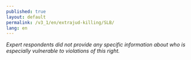 ```yaml
---
published: true
layout: default
permalink: /v3_1/en/extrajud-killing/SLB/
lang: en
---
```

_Expert respondents did not provide any specific information about who is especially vulnerable to violations of this right._
